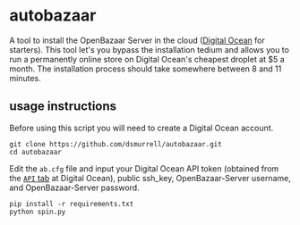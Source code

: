 # autobazaar

A tool to install the OpenBazaar Server in the cloud ([Digital Ocean](https://cloud.digitalocean.com) for starters). This tool let's you bypass the installation tedium and allows you to run a permanently online store on Digital Ocean's cheapest droplet at $5 a month. The installation process should take somewhere between 8 and 11 minutes.

## usage instructions

Before using this script you will need to create a Digital Ocean account.

```
git clone https://github.com/dsmurrell/autobazaar.git
cd autobazaar
```

Edit the `ab.cfg` file and input your Digital Ocean API token (obtained from the [`API` tab](https://cloud.digitalocean.com/settings/api/tokens) at Digital Ocean), public ssh_key, OpenBazaar-Server username, and OpenBazaar-Server password.

```
pip install -r requirements.txt
python spin.py
```

